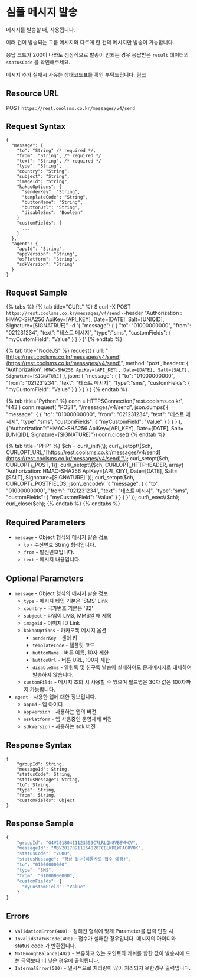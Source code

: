 # 심플 메시지 발송

메시지를 발송할 때, 사용됩니다.

여러 건이 발송되는 그룹 메시지와 다르게 한 건의 메시지만 발송이 가능합니다.

응답 코드가 200이 나와도 정상적으로 발송이 안되는 경우 응답받은 `result` 데이터의 `statusCode` 를 확인해주세요.

메시지 추가 실패시 사유는 상태코드표를 확인 부탁드립니다. [링크](https://docs.coolsms.co.kr/3.%20rest/messageStatusCode.html)

## Resource URL

POST `https://rest.coolsms.co.kr/messages/v4/send`

## Request Syntax

```text
{
  "message": {
    "to": "String" /* required */,
    "from": "String", /* required */
    "text": "String", /* required */
    "type": "String",
    "country": "String",
    "subject": "String",
    "imageId": "String",
    "kakaoOptions": {
      "senderKey": "String",
      "templateCode": "String",
      "buttonName": "String",
      "buttonUrl": "String",
      "disableSms": "Boolean"
    }
    "customFields": {
      ...
    }
  },
  "agent": {
    "appId": "String",
    "appVersion": "String",
    "osPlatform": "String",
    "sdkVersion": "String"
  }
}
```

## Request Sample

{% tabs %}
{% tab title="CURL" %}
$ curl -X POST `https://rest.coolsms.co.kr/messages/v4/send`  --header "Authorization : HMAC-SHA256 ApiKey=\[API\_KEY\], Date=\[DATE\], Salt=\[UNIQID\], Signature=\[SIGNATRUE\]"  -d '{ "message": { { "to": "01000000000", "from": "021231234", "text": "테스트 메시지", "type":"sms", "customFields": { "myCustomField": "Value" } } } }'
{% endtab %}

{% tab title="NodeJS" %}
request\( { url: "[https://rest.coolsms.co.kr/messages/v4/send](https://rest.coolsms.co.kr/messages/v4/send)", method: 'post', headers: { 'Authorization': `HMAC-SHA256 ApiKey=[API_KEY], Date=[DATE], Salt=[SALT], Signature=[SIGNATURE]` }, json: { "message": { { "to": "01000000000", "from": "021231234", "text": "테스트 메시지", "type":"sms", "customFields": { "myCustomField": "Value" } } } } } \)
{% endtab %}

{% tab title="Python" %}
conn = HTTPSConnection\('rest.coolsms.co.kr', '443'\) conn.request\( "POST", "/messages/v4/send", json.dumps\( { "message": { { "to": "01000000000", "from": "021231234", "text": "테스트 메시지", "type":"sms", "customFields": { "myCustomField": "Value" } } } } \), {"Authorization":"HMAC-SHA256 ApiKey=\[API\_KEY\], Date=\[DATE\], Salt=\[UNIQID\], Signature=\[SIGNATURE\]"}\) conn.close\(\)
{% endtab %}

{% tab title="PHP" %}
$ch = curl\_init\(\); curl\_setopt\($ch, CURLOPT\_URL,"[https://rest.coolsms.co.kr/messages/v4/send](https://rest.coolsms.co.kr/messages/v4/send)"\); curl\_setopt\($ch, CURLOPT\_POST, 1\); curl\_setopt\($ch, CURLOPT\_HTTPHEADER, array\( 'Authorization: HMAC-SHA256 ApiKey=\[API\_KEY\], Date=\[DATE\], Salt=\[SALT\], Signature=\[SIGNATURE\]' \)\); curl\_setopt\($ch, CURLOPT\_POSTFIELDS, json\_encode\( '{ "message": { { "to": "01000000000", "from": "021231234", "text": "테스트 메시지", "type":"sms", "customFields": { "myCustomField": "Value" } } } }' \); curl\_exec\($ch\); curl\_close\($ch\);
{% endtab %}
{% endtabs %}

## Required Parameters

* `message` - Object 형식의 메시지 발송 정보
  * `to` - 수신번호 String 형식입니다.
  * `from` - 발신번호입니다.
  * `text` - 메시지 내용입니다.

## Optional Parameters

* `message` - Object 형식의 메시지 발송 정보
  * `type` - 메시지 타입 기본은 'SMS' Link
  * `country` - 국가번호 기본은 '82'
  * `subject` - 타입이 LMS, MMS일 때 제목
  * `imageid` - 이미지 ID Link
  * `kakaoOptions` - 카카오톡 메시지 옵션
    * `senderKey` - 센더 키
    * `templateCode` - 템플릿 코드
    * `buttonName` - 버튼 이름, 10자 제한
    * `buttonUrl` - 버튼 URL, 100자 제한
    * `disableSms` - 알림톡 및 친구톡 발송이 실패하여도 문자메시지로 대체하여 발송하지 않습니다.
  * `customFilds` - 메시지 조회 시 사용할 수 있으며 필드명은 30자 값은 100자까지 가능합니다.
* `agent` - 사용한 앱에 대한 정보입니다.
  * `appId` - 앱 아이디
  * `appVersion` - 사용하는 앱의 버전
  * `osPlatform` - 앱 사용중인 운영체제 버전
  * `sdkVersion` - 사용하는 sdk 버전

## Response Syntax

```text
{
    "groupId": String,
    "messageId": String,
    "statusCode": String,
    "statusMessage": String,
    "to": String,
    "type": String,
    "from": String,
    "customFields": Object
}
```

## Response Sample

```javascript
{
    "groupId": "G4V20180411123353C7LRLQN8VBSWMCV",
    "messageId": "M3V20170911164820TCBLKDEWPAO8VOK",
    "statusCode": "2000",            
    "statusMessage": "정상 접수(이통사로 접수 예정)",
    "to": "01000000000",
    "type": "SMS",
    "from": "01000000000",
    "customFields": {
      "myCustomField": "Value"
    }
}
```

## Errors

* `ValidationError(400)` - 정해진 형식에 맞게 Parameter를 입력 안할 시
* `InvalidStatusCode(400)` - 접수가 실패한 경우입니다. 메시지의 아이디와 status code 가 반환됩니다.
* `NotEnoughBalance(402)` - 보유하고 있는 포인트와 캐쉬를 합한 값이 발송시에 드는 금액보다 더 낮은 경우에 출력됩니다.
* `InternalError(500)` - 일시적으로 처리량이 많아 처리되지 못한경우 출력입니다.

